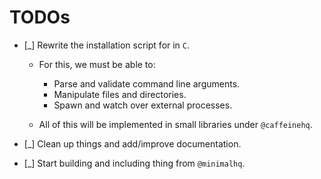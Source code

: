 # TODOs

- [_] Rewrite the installation script for in `C`.

    - For this, we must be able to:

        - Parse and validate command line arguments.
        - Manipulate files and directories.
        - Spawn and watch over external processes.

    - All of this will be implemented in small libraries under
    `@caffeinehq`.

- [_] Clean up things and add/improve documentation.

- [_] Start building and including thing from `@minimalhq`.

